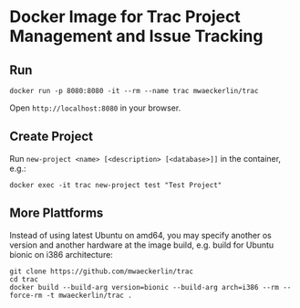 Docker Image for Trac Project Management and Issue Tracking
===========================================================

Run
---

    docker run -p 8080:8080 -it --rm --name trac mwaeckerlin/trac
    
Open `http://localhost:8080` in your browser.


Create Project
--------------

Run `new-project <name> [<description> [<database>]]` in the container, e.g.:

    docker exec -it trac new-project test "Test Project"


More Plattforms
---------------

Instead of using latest Ubuntu on amd64, you may specify another os version and another hardware at the image build, e.g. build for Ubuntu bionic on i386 architecture:

    git clone https://github.com/mwaeckerlin/trac
    cd trac
    docker build --build-arg version=bionic --build-arg arch=i386 --rm --force-rm -t mwaeckerlin/trac .
